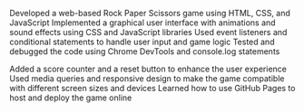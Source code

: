 Developed a web-based Rock Paper Scissors game using HTML, CSS, and JavaScript
Implemented a graphical user interface with animations and sound effects using CSS and JavaScript libraries
Used event listeners and conditional statements to handle user input and game logic
Tested and debugged the code using Chrome DevTools and console.log statements


Added a score counter and a reset button to enhance the user experience
Used media queries and responsive design to make the game compatible with different screen sizes and devices
Learned how to use GitHub Pages to host and deploy the game online
